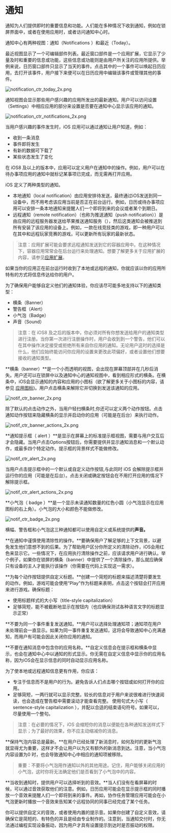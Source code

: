 # 通知

通知为人们提供即时的重要信息和功能。人们能在多种情况下收到通知，例如在锁屏界面中，或者在使用应用时，或者访问通知中心时。

通知中心有两种视图：通知（Notifications ）和最近（Today）。

最近视图显示了一个可编辑部件列表。最近窗口部件是一个应用扩展，它显示了少量及时和重要的信息或功能，这些信息或功能则是由用户所关注的应用所提供。举例来说，日历窗口部件只显示了当天的事件。点击其中的一个事件可以唤起日历应用，去打开该事件，用户接下来便可以在日历应用中编辑该事件或管理其他的事件。

![notification_ctr_today_2x.png](images/notification_ctr_today_2x.png)

通知视图会显示那些用户感兴趣的应用所发出的最新通知。用户可以访问设置（Settings）中相应应用的部分来设置是否要在通知中心显示该应用的通知。

![notification_ctr_notifications_2x.png](images/notification_ctr_notifications_2x.png)

当用户感兴趣的事件发生时，iOS 应用可以通过通知让用户知道，例如：

- 收到一条消息
- 事件即将发生
- 有新的数据可下载了
- 某些状态发生了变化

在 iOS8 及以上的版本中，应用可以定义用户在通知中的操作。例如，用户可以在待办事项应用的通知中就标记某事项已完成，而无需再打开应用。

iOS 定义了两种类型的通知。

- 本地通知（local notification）由应用安排待发送，最终通过iOS发送到同一设备中，而不用考虑该应用当前是否正在前台运行。例如，日历或待办事项应用可以安排一条本地通知来提醒人们一个即将到来的会议或者某个到期日。
- 远程通知（remote notification）（也称为推送通知（push notification））是由应用的远程服务器发送给苹果推送通知服务（），然后这类通知会被推送到所有安装了该应用的设备上。例如，一款在线竞技类的游戏，即一种用户可以在其中和远程玩家竞赛的游戏，可以更新所有玩家的最新状态。

>注意：应用扩展可能会要求远程通知发送到它的容器应用中。在这种情况下，容器应用常常会在后台运行来处理通知。想要了解更多关于应用扩展的内容，请参见[应用扩展](extensions.md)。

如果当你的应用正在前台运行时收到了本地或远程的通知，你就应该以你的应用所特有的方式将信息传达给你的用户。

为了确保用户能够自定义他们的通知体验，你应该尽可能多地支持以下的通知类型：

- 横条（Banner）
- 警告框（Alert）
- 小气泡（Badge）
- 声音（Sound）

>注意：在 iOS8 及之后的版本中，你必须对所有你想发送给用户的通知类型进行注册。当你第一次进行注册操作时，用户会收到到一个警告，他们可以在其中操作决定接受或拒绝所有来自你应用的通知。无论用户这时的选择是什么，他们应始终能访问你应用的设置来更改此项偏好，或者设置他们想要接收的通知类型。

**横条（banner）**是一个小而透明的视图，会出现在屏幕顶部并在几秒后消失。用户还可以在锁屏中以及通知中心的通知视图中，看到相应形式的横条。在横条中，iOS会显示通知的内容和应用的小图标（欲了解更多关于小图标的内容，请参见 [应用图标](app-icon.md))。用户点击横条来解除它并切换到发送该通知的应用。

![notif_ctr_banner_2x.png](images/notif_ctr_banner_2x.png)

除了默认的点击动作之外，当用户轻扫横条时,你还可以定义两个动作按钮。点击通知动作按钮来隐藏横条的显示并启动你的应用（可能是在后台）来执行动作。

![notif_ctr_banner_actions_2x.png](images/notif_ctr_banner_actions_2x.png)

**通知提示框（ alert ）**是显示在屏幕上的标准提示框视图，需要与用户交互后才会隐藏。当用户点击Options按钮后，你需要提供并显示通知消息和一个默认动作，或最多四个特定动作。提示框的背景样式不能做修改。

![notif_ctr_alert_2x.png](images/notif_ctr_alert_2x.png)

当用户点击提示框中的一个默认或自定义动作按钮,与此同时 iOS 会解除提示框并运行你的应用（可能是在后台）。点击关闭或确定按钮会在不用打开应用的情况下解除提示框。

![notif_ctr_alert_actions_2x.png](images/notif_ctr_alert_actions_2x.png)

**小气泡（ badge ）**是一个显示未读通知数量的红色小圆（小气泡显示在应用图标的右上角）。小气泡的大小和颜色不能做修改。

![notif_ctr_badge_2x.png](images/notif_ctr_badge_2x.png)

横幅、警告框和小气泡这三种通知都可以使用自定义或系统提供的**声音。**

**在通知中谨慎使用清除性的操作。**要确保用户了解足够的上下文背景，以避免发生他们意想不到的后果。为了帮助用户区分你所定义的清除动作，iOS会用红色来显示它。一些情况下，在应用执行清除操作之前，应该请求用户进行确认。举个例子，如果你在锁屏的横条（banner）中提供了一个清除操作，那么就应确保只有设备的主人才能执行该操作（你需要在代码上实现这一需求）。

**为每个动作按钮提供自定义标题。**创建一个简短的标题来描述清楚将要发生的动作。例如，游戏可能会使用“Play”作为标题来表明，点击这个按钮会打开应用来进行游戏。确保标题：

- 使用标题样式的大小写（title-style capitalization）
- 足够简短，能不被截断地显示在按钮内（也应确保测试各种语言文字的标题显示正常）

**不要为同一个事件重复发送通知。**用户可以选择处理通知项；通知项在用户未处理前会一直显示。如果为同一事件重复发送通知，这将会导致通知中心充满通知，而用户有可能会因此关闭你应用的通知。

**不要在通知消息中包含你的应用名称。**自定义信息会在提示框和横条中显示，也会在通知中心中以通知的形式显示。你无需在自定义信息中显示你的应用名称，因为iOS会在显示信息的同时自动显示应用名称。

为了使本地或远程通知信息更有作用，你应该：

- 专注于信息而不是用户的行为。避免告诉人们点击哪个按钮或如何打开你的应用。
- 足够简短，一两行就可以显示完整。较长的信息对于用户来说很难进行快速阅读，也会造成在警告框中需要滚动才能查看完整。
使用句式大小写（ sentence-style capitalization ），并配以合适的结束语句符号。如果可以，尽量使用一个整句。

>注意：在必要的情况下，iOS 会缩短你的消息以便能在各种通知发送样式下显示；为了最好的效果，你不应主动缩减你的消息。

**保持气泡内容总是最新。**在用户已经处理了新消息时，如何及时的更新气泡就显得尤为重要，这样才不会让用户以为又有额外的新消息到达。注意，当小气泡内容设置为0 时，也会导致通知中心中相应的通知项被移除。

>重要：不要将小气泡用作通知以外的其他用途。记住，用户能够关闭应用的小气泡，这时你将无法确定他们是否看到了小气泡中的内容。

**当收到通知时，提供用户可以选择听到的音效。**当人们没有在看屏幕的时候，可以通过音效获取他们的注意。例如，日历应用可能会在显示提示框的同时播放一个音效来提醒人们一个即将到来的事件。再如，协作任务管理应用可能会在小气泡更新时播放一个音效来告知某个远程协同的同事已经完成了某个任务。

你可以提供自定义的音效，或者使用内置的提示音。如果你创建了自定义音效，请确保它是简短的、有特色的并且是经由专业制作的。注意到，当通知交付时，你无法通过编程实现设备振动，因为用户才具有设置提示到达时是否振动的权限。





